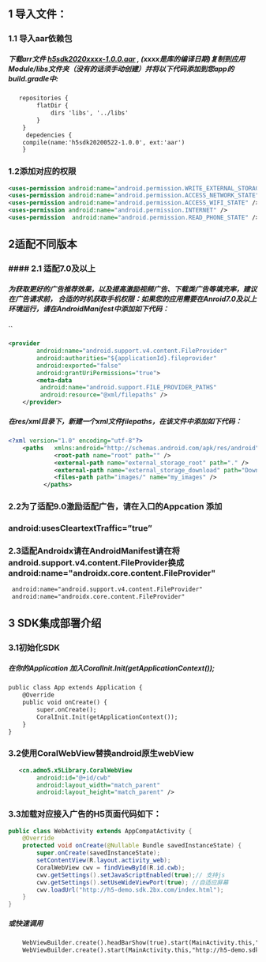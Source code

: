 ##  1 导入文件：
###  1.1 导入aar依赖包
##### 下载arr文件 [h5sdk2020xxxx-1.0.0.aar](http://admo5-static.2bx.com/h5sdk/aar/h5sdk20200522-1.0.0.aar "h5sdk2020xxxx-1.0.0.aar") , (xxxx是库的编译日期)复制到应用Module/libs文件夹（没有的话须手动创建）并将以下代码添加到您app的build.gradle中:
```xml
   repositories {
        flatDir {
            dirs 'libs', '../libs'
        }
    }
	 depedencies {
	compile(name:'h5sdk20200522-1.0.0', ext:'aar')
	}
```
### 1.2添加对应的权限

```xml
<uses-permission android:name="android.permission.WRITE_EXTERNAL_STORAGE" />
<uses-permission android:name="android.permission.ACCESS_NETWORK_STATE" />
<uses-permission android:name="android.permission.ACCESS_WIFI_STATE" />
<uses-permission android:name="android.permission.INTERNET" />
<uses-permission  android:name="android.permission.READ_PHONE_STATE" />
```
## 2适配不同版本
### #### 2.1 适配7.0及以上
##### 为获取更好的广告推荐效果，以及提高激励视频广告、下载类广告等填充率，建议在广告请求前， 合适的时机获取手机权限：如果您的应用需要在Anroid7.0及以上环境运行，请在AndroidManifest中添加如下代码：
``
```xml
<provider
        android:name="android.support.v4.content.FileProvider"
        android:authorities="${applicationId}.fileprovider"
        android:exported="false"
        android:grantUriPermissions="true">
        <meta-data
         android:name="android.support.FILE_PROVIDER_PATHS"
         android:resource="@xml/filepaths" />
    </provider>
```
##### 在res/xml目录下，新建一个xml文件filepaths，在该文件中添加如下代码：
```xml
<?xml version="1.0" encoding="utf-8"?>
    <paths   xmlns:android="http://schemas.android.com/apk/res/android">
             <root-path name="root" path="" />
             <external-path name="external_storage_root" path="." />
             <external-path name="external_storage_download" path="Download" />
             <files-path path="images/" name="my_images" />
          </paths>
```
### 2.2为了适配9.0激励适配广告，请在入口的Appcation 添加

### android:usesCleartextTraffic=”true”

### 2.3适配Androidx请在AndroidManifest请在将android.support.v4.content.FileProvider换成 android:name="androidx.core.content.FileProvider"
```xml
 android:name="android.support.v4.content.FileProvider"
 android:name="androidx.core.content.FileProvider"
```
## 3 SDK集成部署介绍
### 3.1初始化SDK
##### 在你的Application 加入CoralInit.Init(getApplicationContext());
````xml
public class App extends Application {
    @Override
    public void onCreate() {
        super.onCreate();
        CoralInit.Init(getApplicationContext());
    }
}
````
### 3.2使用CoralWebView替换android原生webView
```xml
   <cn.admo5.x5Library.CoralWebView
        android:id="@+id/cwb"
        android:layout_width="match_parent"
        android:layout_height="match_parent" />

```
### 3.3加载对应接入广告的H5页面代码如下：
```java
public class WebActivity extends AppCompatActivity {
    @Override
    protected void onCreate(@Nullable Bundle savedInstanceState) {
        super.onCreate(savedInstanceState);
        setContentView(R.layout.activity_web);
        CoralWebView cwv = findViewById(R.id.cwb);
        cwv.getSettings().setJavaScriptEnabled(true);// 支持js
        cwv.getSettings().setUseWideViewPort(true); //自适应屏幕
        cwv.loadUrl("http://h5-demo.sdk.2bx.com/index.html");
    }
}
```
##### 或快速调用
```xml
	WebViewBuilder.create().headBarShow(true).start(MainActivity.this,"http://h5-demo.sdk.2bx.com/index.html");
	WebViewBuilder.create().start(MainActivity.this,"http://h5-demo.sdk.2bx.com/index.html");

```
